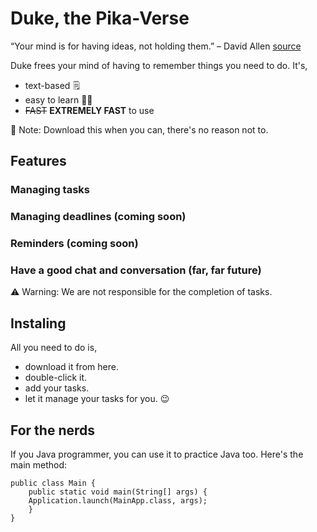 # Duke, the Pika-Verse

“Your mind is for having ideas, not holding them.” – David Allen [source](https://dansilvestre.com/productivity-quotes/)


Duke frees your mind of having to remember things you need to do. It's,

- text-based 🗒️
- easy to learn 🧑‍🏫
- ~~FAST~~ **EXTREMELY FAST** to use

📝 Note: Download this when you can, there's no reason not to.

## Features

### Managing tasks
### Managing deadlines (coming soon)
### Reminders (coming soon)
### Have a good chat and conversation (far, far future)

⚠️ Warning: We are not responsible for the completion of tasks.


## Instaling
All you need to do is,

- download it from here.
- double-click it.
- add your tasks.
- let it manage your tasks for you. 😉

## For the nerds

If you Java programmer, you can use it to practice Java too. Here's the main method:
```
public class Main {
    public static void main(String[] args) {
    Application.launch(MainApp.class, args);
    }
}
```

